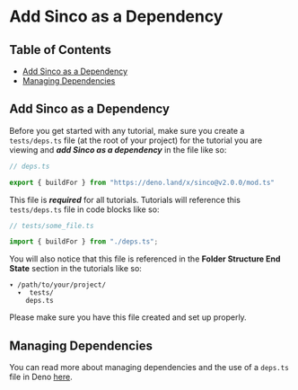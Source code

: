 # Add Sinco as a Dependency

## Table of Contents

* [Add Sinco as a Dependency](#add-sinco-as-a-dependency)
* [Managing Dependencies](#managing-dependencies)

## Add Sinco as a Dependency

Before you get started with any tutorial, make sure you create a `tests/deps.ts` file (at the root of your project) for the tutorial you are viewing and **_add Sinco as a dependency_** in the file like so:

```typescript
// deps.ts

export { buildFor } from "https://deno.land/x/sinco@v2.0.0/mod.ts"
```

This file is **_required_** for all tutorials. Tutorials will reference this `tests/deps.ts` file in code blocks like so:

```typescript
// tests/some_file.ts

import { buildFor } from "./deps.ts";
```

You will also notice that this file is referenced in the **Folder Structure End State** section in the tutorials like so:

```text
▾ /path/to/your/project/
  ▾  tests/
    deps.ts
```

Please make sure you have this file created and set up properly.

## Managing Dependencies

You can read more about managing dependencies and the use of a `deps.ts` file in Deno [here](https://deno.land/manual/examples/manage_dependencies).